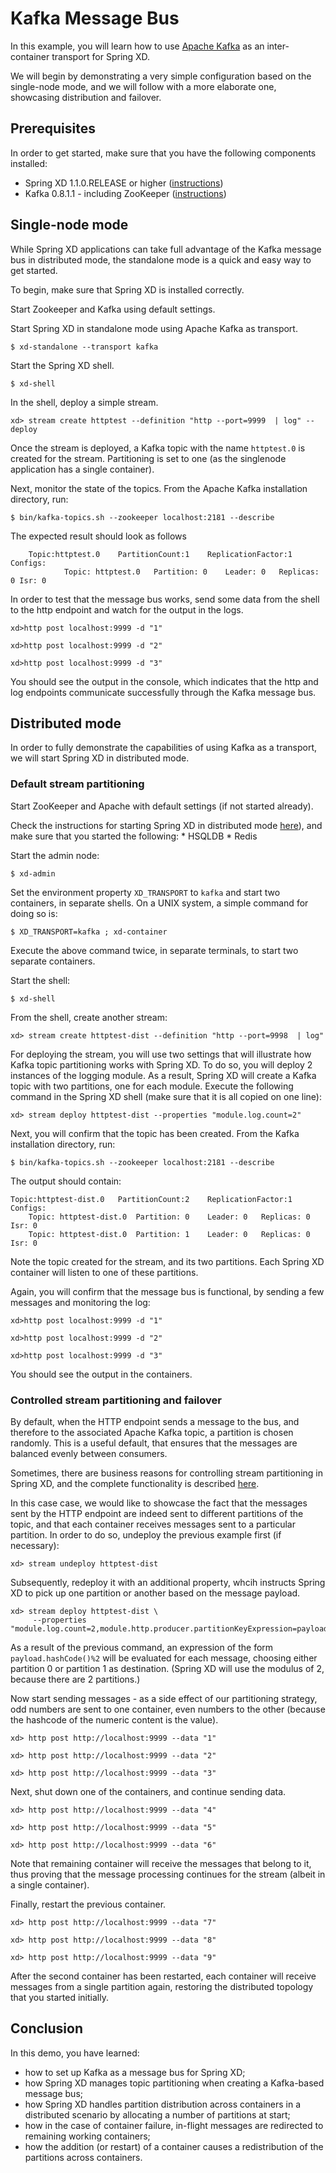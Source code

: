 Kafka Message Bus
=================

In this example, you will learn how to use [Apache Kafka](http://kafka.apache.org) as an inter-container transport for
Spring XD.

We will begin by demonstrating a very simple configuration based on the single-node mode, and we will follow with a
more elaborate one, showcasing distribution and failover.

Prerequisites
-------------

In order to get started, make sure that you have the following components installed:

* Spring XD 1.1.0.RELEASE or higher ([instructions](https://github.com/spring-projects/spring-xd/wiki/Getting-Started))
* Kafka 0.8.1.1 - including ZooKeeper ([instructions](http://kafka.apache.org/documentation.html#quickstart))


Single-node mode
----------------

While Spring XD applications can take full advantage of the Kafka message bus in distributed mode, the standalone mode
 is a quick and easy way to get started.

To begin, make sure that Spring XD is installed correctly.

Start Zookeeper and Kafka using default settings.

Start Spring XD in standalone mode using Apache Kafka as transport.
	
	$ xd-standalone --transport kafka

Start the Spring XD shell.

	$ xd-shell

In the shell, deploy a simple stream.

	xd> stream create httptest --definition "http --port=9999  | log" --deploy
    
Once the stream is deployed, a Kafka topic with the name `httptest.0`  is created for the stream. Partitioning is set
to one (as the singlenode application has a single container).

Next, monitor the state of the topics. From the Apache Kafka installation directory, run:

	$ bin/kafka-topics.sh --zookeeper localhost:2181 --describe
	
The expected result should look as follows

		Topic:httptest.0	PartitionCount:1	ReplicationFactor:1 Configs:
				Topic: httptest.0	Partition: 0	Leader: 0	Replicas: 0	Isr: 0 


In order to test that the message bus works, send some data from the shell to the http endpoint and watch for the
output in the logs.

	xd>http post localhost:9999 -d "1"
	
	xd>http post localhost:9999 -d "2"
	
	xd>http post localhost:9999 -d "3"

You should see the output in the console, which indicates that the http and log endpoints communicate successfully
through the Kafka message bus.

Distributed mode
----------------

In order to fully demonstrate the capabilities of using Kafka as a transport, we will start Spring XD in
distributed mode.

### Default stream partitioning

Start ZooKeeper and Apache with default settings (if not started already).

Check the instructions for starting Spring XD in distributed mode [here](https://github.com/spring-projects/spring-xd/wiki/Running-Distributed-Mode)), and make sure that you started the following:
	* HSQLDB
	* Redis

Start the admin node:

	$ xd-admin 

Set the environment property `XD_TRANSPORT` to `kafka` and start two containers, in separate shells. On a UNIX system, a simple command for doing so is:

	$ XD_TRANSPORT=kafka ; xd-container
	
Execute the above command twice, in separate terminals, to start two separate containers.

Start the shell:

	$ xd-shell

From the shell, create another stream:

	xd> stream create httptest-dist --definition "http --port=9998  | log"


For deploying the stream, you will use two settings that will illustrate how Kafka topic partitioning works with Spring XD. To do so, you will deploy 2 instances of the logging module. As a result, Spring XD will create a Kafka topic with two partitions, one for each module. Execute the following command in the Spring XD shell (make sure that it is all copied on one line):
  
	xd> stream deploy httptest-dist --properties "module.log.count=2"
	
Next, you will confirm that the topic has been created. From the Kafka installation directory, run:

	$ bin/kafka-topics.sh --zookeeper localhost:2181 --describe

The output should contain:
	
	Topic:httptest-dist.0	PartitionCount:2	ReplicationFactor:1	Configs:
		Topic: httptest-dist.0	Partition: 0	Leader: 0	Replicas: 0	Isr: 0
		Topic: httptest-dist.0	Partition: 1	Leader: 0	Replicas: 0	Isr: 0

Note the topic created for the stream, and its two partitions. Each Spring XD container will listen to one of these
partitions.
	
Again, you will confirm that the message bus is functional, by sending a few messages and monitoring the log:

	xd>http post localhost:9999 -d "1"
		
	xd>http post localhost:9999 -d "2"
	
	xd>http post localhost:9999 -d "3"
	
You should see the output in the containers.

### Controlled stream partitioning and failover

By default, when the HTTP endpoint sends a message to the bus, and therefore to the associated Apache Kafka topic, a
partition is chosen randomly. This is a useful default, that ensures that the messages are balanced evenly between consumers.

Sometimes, there are business reasons for controlling stream partitioning in Spring XD, and the complete functionality
is described [here](https://github.com/spring-projects/spring-xd/wiki/Deployment#stream-partitioning).

In this case case, we would like to showcase the fact that the messages sent by the HTTP endpoint are indeed sent
to different partitions of the topic, and that each container receives messages sent to a particular partition.
In order to do so, undeploy the previous example first (if necessary):

	xd> stream undeploy httptest-dist

Subsequently, redeploy it with an additional property, whcih instructs Spring XD to pick up one partition or another
based on the message payload.

	xd> stream deploy httptest-dist \ 
	     --properties "module.log.count=2,module.http.producer.partitionKeyExpression=payload"
	
As a result of the previous command, an expression of the form `payload.hashCode()%2` will be evaluated for each
message, choosing either partition 0 or partition 1 as destination. (Spring XD will use the modulus of 2, because there are 2 partitions.)

Now start sending messages - as a side effect of our partitioning strategy, odd numbers are sent to one container,
even numbers to the other (because the hashcode of the numeric content is the value).

	xd> http post http://localhost:9999 --data "1"

	xd> http post http://localhost:9999 --data "2"
	
	xd> http post http://localhost:9999 --data "3"

Next, shut down one of the containers, and continue sending data.
	
	xd> http post http://localhost:9999 --data "4"
	
	xd> http post http://localhost:9999 --data "5"
	
	xd> http post http://localhost:9999 --data "6"
	
Note that remaining container will receive the messages that belong to it, thus proving that the message processing
continues for the stream (albeit in a single container).

Finally, restart the previous container.

	xd> http post http://localhost:9999 --data "7"
	
	xd> http post http://localhost:9999 --data "8"
	
	xd> http post http://localhost:9999 --data "9"
	
After the second container has been restarted, each container will receive messages from a single partition again,
restoring the distributed topology that you started initially.

Conclusion
----------

In this demo, you have learned:

* how to set up Kafka as a message bus for Spring XD;
* how Spring XD manages topic partitioning when creating a Kafka-based message bus;
* how Spring XD handles partition distribution across containers in a distributed scenario by allocating a number of
partitions at start;
* how in the case of container failure, in-flight messages are redirected to remaining working containers;
* how the addition (or restart) of a container causes a redistribution of the partitions across containers.






